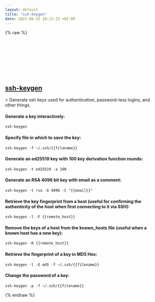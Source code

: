```yaml
---
layout: default
title: "ssh-keygen"
date: 2021-06-25 18:12:13 +02:00
---
```

{% raw %}
<h2 id="ssh-keygen">
  <a href="/en/common/ssh-keygen.html">ssh-keygen</a> <a href="#ssh-keygen"><svg class="icon">
    <use href="/assets/images/unicode_sprite.svg#link" />
  </svg></a>
</h2>
> Generate ssh keys used for authentication, password-less logins, and other things.

#### Generate a key interactively:
```shell
ssh-keygen
```
#### Specify file in which to save the key:
```shell
ssh-keygen -f ~/.ssh/{{filename}}
```
#### Generate an ed25519 key with 100 key derivation function rounds:
```shell
ssh-keygen -t ed25519 -a 100
```
#### Generate an RSA 4096 bit key with email as a comment:
```shell
ssh-keygen -t rsa -b 4096 -C "{{email}}"
```
#### Retrieve the key fingerprint from a host (useful for confirming the authenticity of the host when first connecting to it via SSH):
```shell
ssh-keygen -l -F {{remote_host}}
```
#### Remove the keys of a host from the known_hosts file (useful when a known host has a new key):
```shell
ssh-keygen -R {{remote_host}}
```
#### Retrieve the fingerprint of a key in MD5 Hex:
```shell
ssh-keygen -l -E md5 -f ~/.ssh/{{filename}}
```
#### Change the password of a key:
```shell
ssh-keygen -p -f ~/.ssh/{{filename}}
```
{% endraw %}